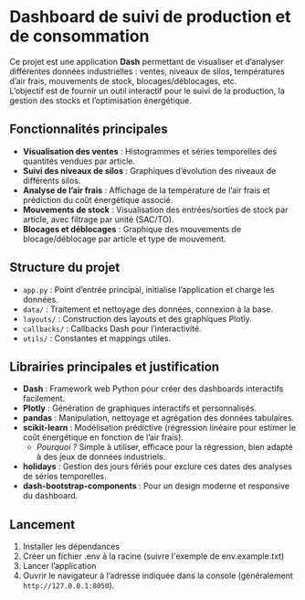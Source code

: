 # Dashboard de suivi de production et de consommation

Ce projet est une application **Dash** permettant de visualiser et d’analyser différentes données industrielles : ventes, niveaux de silos, températures d’air frais, mouvements de stock, blocages/déblocages, etc.  
L’objectif est de fournir un outil interactif pour le suivi de la production, la gestion des stocks et l’optimisation énergétique.

## Fonctionnalités principales

- **Visualisation des ventes** : Histogrammes et séries temporelles des quantités vendues par article.
- **Suivi des niveaux de silos** : Graphiques d’évolution des niveaux de différents silos.
- **Analyse de l’air frais** : Affichage de la température de l’air frais et prédiction du coût énergétique associé.
- **Mouvements de stock** : Visualisation des entrées/sorties de stock par article, avec filtrage par unité (SAC/TO).
- **Blocages et déblocages** : Graphique des mouvements de blocage/déblocage par article et type de mouvement.

## Structure du projet

- `app.py` : Point d’entrée principal, initialise l’application et charge les données.
- `data/` : Traitement et nettoyage des données, connexion à la base.
- `layouts/` : Construction des layouts et des graphiques Plotly.
- `callbacks/` : Callbacks Dash pour l’interactivité.
- `utils/` : Constantes et mappings utiles.

## Librairies principales et justification

- **Dash** : Framework web Python pour créer des dashboards interactifs facilement.
- **Plotly** : Génération de graphiques interactifs et personnalisés.
- **pandas** : Manipulation, nettoyage et agrégation des données tabulaires.
- **scikit-learn** : Modélisation prédictive (régression linéaire pour estimer le coût énergétique en fonction de l’air frais).
    - *Pourquoi ?* Simple à utiliser, efficace pour la régression, bien adapté à des jeux de données industriels.
- **holidays** : Gestion des jours fériés pour exclure ces dates des analyses de séries temporelles.
- **dash-bootstrap-components** : Pour un design moderne et responsive du dashboard.

## Lancement

1. Installer les dépendances
2. Créer un fichier .env à la racine (suivre l'exemple de env.example.txt)
3. Lancer l’application
4. Ouvrir le navigateur à l’adresse indiquée dans la console (généralement `http://127.0.0.1:8050`).
